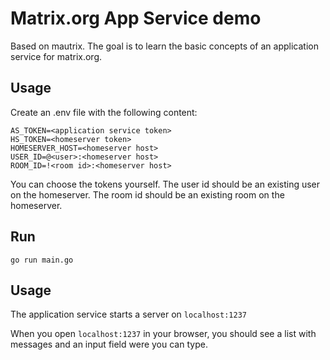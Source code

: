 # Matrix.org App Service demo

Based on mautrix.
The goal is to learn the basic concepts of an application service for matrix.org.

## Usage

Create an .env file with the following content:

```
AS_TOKEN=<application service token>
HS_TOKEN=<homeserver token>
HOMESERVER_HOST=<homeserver host>
USER_ID=@<user>:<homeserver host>
ROOM_ID=!<room id>:<homeserver host>
```

You can choose the tokens yourself. The user id should be an existing user on the homeserver. The room id should be an existing room on the homeserver.

## Run

```
go run main.go
```

## Usage

The application service starts a server on `localhost:1237`

When you open `localhost:1237` in your browser, you should see a list with messages and an input field were you can type.
